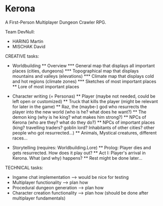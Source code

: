 # Kerona
A First-Person Multiplayer Dungeon Crawler RPG.

Team DevNull:
* HARING Martin
* MISCHAK David


CREATIVE tasks:
* Worldbuilding
** Overview
*** General map that displays all important places (cities, dungeons)
*** Topographical map that displays mountains and valleys (elevations)
*** Climate map that displays cold and hot regions (climate zones)
*** Sketches of most important places
** Lore of most important places

* Character writing (= Personas)
** Player (maybe not needed, could be left open or customized)
** Truck that kills the player (might be relevant for later in the game)
** Raz, the (maybe-) god who resurrects the player into the new world (who is he? what does he want?)
** The demon king (why is he king? what makes him strong?)
** NPCs of Kerona (who are they? what do they do?)
** NPCs of important places (king? travelling traders? goblin lord? Inhabitants of other cities? other people who got resurrected...)
** Animals, Mystical creatures, different races...

* Storytelling (requires: Worldbuilding.Lore)
** Prolog: Player dies and gets resurrected. How does it play out?
** Act I: Player's arrival in Kerona. What (and why) happens?
** Rest might be done later...

TECHNICAL tasks:
* Ingame chat implementation --> would be nice for testing
* Multiplayer functionality --> plan how
* Procedural dungeon generation --> plan how
* Character creation functionality --> plan how (should be done after multiplayer fundamentals)